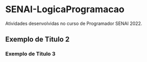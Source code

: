 # SENAI-LogicaProgramacao
Atividades desenvolvidas no curso de Programador SENAI 2022.

## Exemplo de Titulo 2

### Exemplo de Titulo 3
